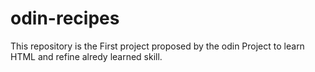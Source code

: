 # odin-recipes
This repository is the First project proposed by the odin Project to learn HTML and refine alredy learned skill.